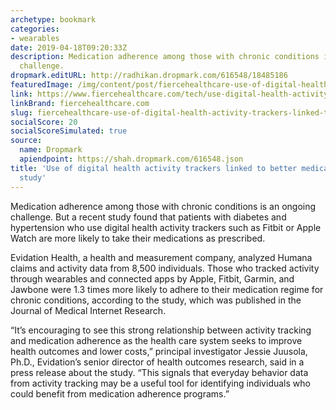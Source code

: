 ```yaml
---
archetype: bookmark
categories:
- wearables
date: 2019-04-18T09:20:33Z
description: Medication adherence among those with chronic conditions is an ongoing
  challenge.
dropmark.editURL: http://radhikan.dropmark.com/616548/18485186
featuredImage: /img/content/post/fiercehealthcare-use-of-digital-health-activity-trackers-linked-to-better-medication-adherence-study.jpg
link: https://www.fiercehealthcare.com/tech/use-digital-health-activity-trackers-linked-to-better-medication-adherence-study
linkBrand: fiercehealthcare.com
slug: fiercehealthcare-use-of-digital-health-activity-trackers-linked-to-better-medication-adherence-study
socialScore: 20
socialScoreSimulated: true
source:
  name: Dropmark
  apiendpoint: https://shah.dropmark.com/616548.json
title: 'Use of digital health activity trackers linked to better medication adherence:
  study'
---
```

Medication adherence among those with chronic conditions is an ongoing challenge. But a recent study found that patients with diabetes and hypertension who use digital health activity trackers such as Fitbit or Apple Watch are more likely to take their medications as prescribed.

Evidation Health, a health and measurement company, analyzed Humana claims and activity data from 8,500 individuals. Those who tracked activity through wearables and connected apps by Apple, Fitbit, Garmin, and Jawbone were 1.3 times more likely to adhere to their medication regime for chronic conditions, according to the study, which was published in the Journal of Medical Internet Research.

“It’s encouraging to see this strong relationship between activity tracking and medication adherence as the health care system seeks to improve health outcomes and lower costs,” principal investigator Jessie Juusola, Ph.D., Evidation’s senior director of health outcomes research, said in a press release about the study. “This signals that everyday behavior data from activity tracking may be a useful tool for identifying individuals who could benefit from medication adherence programs.”

